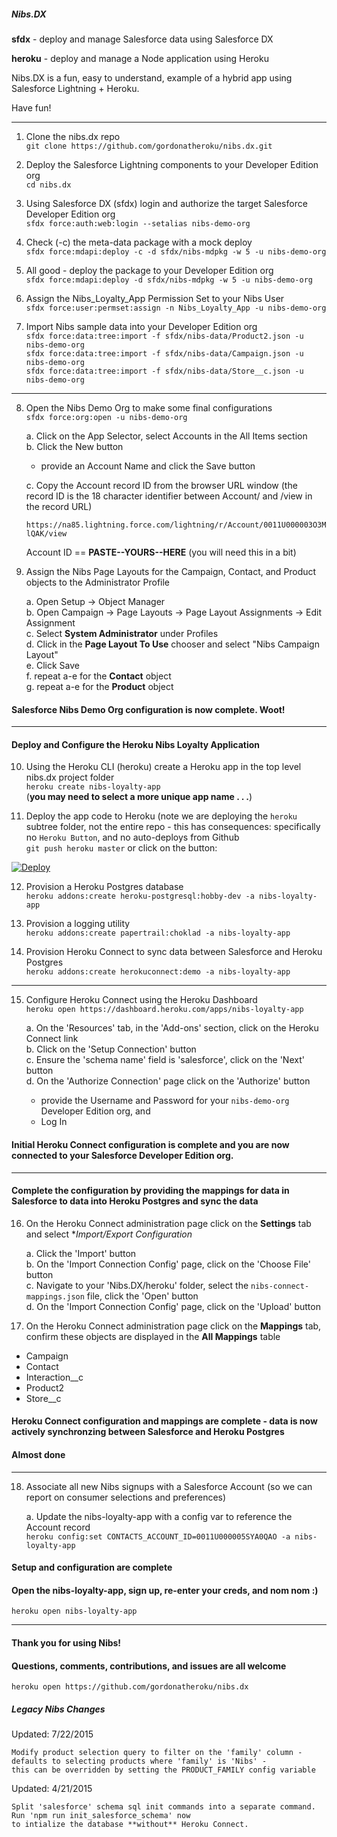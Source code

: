 ##### Nibs.DX

**sfdx** - deploy and manage Salesforce data using Salesforce DX

**heroku** - deploy and manage a Node application using Heroku

Nibs.DX is a fun, easy to understand, example of a hybrid app using Salesforce Lightning + Heroku.

Have fun!

---
1. Clone the nibs.dx repo  
`git clone https://github.com/gordonatheroku/nibs.dx.git`

2. Deploy the Salesforce Lightning components to your Developer Edition org  
`cd nibs.dx`  

3. Using Salesforce DX (sfdx) login and authorize the target Salesforce Developer Edition org  
`sfdx force:auth:web:login --setalias nibs-demo-org`

4. Check (-c) the meta-data package with a mock deploy  
`sfdx force:mdapi:deploy -c -d sfdx/nibs-mdpkg -w 5 -u nibs-demo-org`

5. All good - deploy the package to your Developer Edition org  
`sfdx force:mdapi:deploy -d sfdx/nibs-mdpkg -w 5 -u nibs-demo-org`

6. Assign the Nibs_Loyalty_App Permission Set to your Nibs User  
`sfdx force:user:permset:assign -n Nibs_Loyalty_App -u nibs-demo-org`

7. Import Nibs sample data into your Developer Edition org  
`sfdx force:data:tree:import -f sfdx/nibs-data/Product2.json -u nibs-demo-org`  
`sfdx force:data:tree:import -f sfdx/nibs-data/Campaign.json -u nibs-demo-org`  
`sfdx force:data:tree:import -f sfdx/nibs-data/Store__c.json -u nibs-demo-org`

---
8. Open the Nibs Demo Org to make some final configurations  
`sfdx force:org:open -u nibs-demo-org`  

    a. Click on the App Selector, select Accounts in the All Items section  
    b. Click the New button  
    - provide an Account Name and click the Save button  
    
    c. Copy the Account record ID from the browser URL window (the record ID is the 18 character identifier between Account/ and /view in the record URL)
    
    `https://na85.lightning.force.com/lightning/r/Account/0011U000003O3MlQAK/view`

    Account ID == **PASTE--YOURS--HERE** (you will need this in a bit)

9. Assign the Nibs Page Layouts for the Campaign, Contact, and Product objects to the Administrator Profile  

    a. Open Setup -> Object Manager  
    b. Open Campaign -> Page Layouts -> Page Layout Assignments -> Edit Assignment  
    c. Select **System Administrator** under Profiles  
    d. Click in the **Page Layout To Use** chooser and select "Nibs Campaign Layout"  
    e. Click Save  
    f. repeat a-e for the **Contact** object  
    g. repeat a-e for the **Product** object

#### Salesforce Nibs Demo Org configuration is now complete. Woot!

--- 

#### Deploy and Configure the Heroku Nibs Loyalty Application

10. Using the Heroku CLI (heroku) create a Heroku app in the top level nibs.dx project folder  
`heroku create nibs-loyalty-app`  
(**you may need to select a more unique app name . . .**)

11. Deploy the app code to Heroku (note we are deploying the `heroku` subtree folder, not the entire repo - this has consequences: specifically no `Heroku Button`, and no auto-deploys from Github  
`git push heroku master` or click on the button:

[![Deploy](https://www.herokucdn.com/deploy/button.png)](https://heroku.com/deploy)

12. Provision a Heroku Postgres database  
`heroku addons:create heroku-postgresql:hobby-dev -a nibs-loyalty-app`

13. Provision a logging utility  
`heroku addons:create papertrail:choklad -a nibs-loyalty-app`

14. Provision Heroku Connect to sync data between Salesforce and Heroku Postgres  
`heroku addons:create herokuconnect:demo -a nibs-loyalty-app`

---
15. Configure Heroku Connect using the Heroku Dashboard  
`heroku open https://dashboard.heroku.com/apps/nibs-loyalty-app`

    a. On the 'Resources' tab, in the 'Add-ons' section, click on the Heroku Connect link  
    b. Click on the 'Setup Connection' button  
    c. Ensure the 'schema name' field is 'salesforce', click on the 'Next' button  
    d. On the 'Authorize Connection' page click on the 'Authorize' button  
    - provide the Username and Password for your `nibs-demo-org` Developer Edition org, and
    - Log In

#### Initial Heroku Connect configuration is complete and you are now connected to your Salesforce Developer Edition org. 
---
#### Complete the configuration by providing the mappings for data in Salesforce to data into Heroku Postgres and sync the data

16. On the Heroku Connect administration page click on the **Settings** tab and select **Import/Export Configuration*

    a. Click the 'Import' button  
    b. On the 'Import Connection Config' page, click on the 'Choose File' button  
    c. Navigate to your 'Nibs.DX/heroku' folder, select the `nibs-connect-mappings.json` file, click the 'Open' button  
    d. On the 'Import Connection Config' page, click on the 'Upload' button

17. On the Heroku Connect administration page click on the **Mappings** tab, confirm these objects are displayed in the **All Mappings** table  

- Campaign
- Contact
- Interaction__c
- Product2
- Store__c

#### Heroku Connect configuration and mappings are complete - data is now actively synchronzing between Salesforce and Heroku Postgres
#### Almost done

---
18. Associate all new Nibs signups with a Salesforce Account (so we can report on consumer selections and preferences)

    a. Update the nibs-loyalty-app with a config var to reference the Account record  
    `heroku config:set CONTACTS_ACCOUNT_ID=0011U000005SYA0QAO -a nibs-loyalty-app`

#### Setup and configuration are complete

#### Open the nibs-loyalty-app, sign up, re-enter your creds, and nom nom :)

`heroku open nibs-loyalty-app`

---
#### Thank you for using Nibs!
#### Questions, comments, contributions, and issues are all welcome

`heroku open https://github.com/gordonatheroku/nibs.dx`

##### Legacy Nibs Changes

Updated: 7/22/2015

    Modify product selection query to filter on the 'family' column - defaults to selecting products where 'family' is 'Nibs' - 
    this can be overridden by setting the PRODUCT_FAMILY config variable
    
Updated: 4/21/2015

    Split 'salesforce' schema sql init commands into a separate command. Run 'npm run init_salesforce_schema' now
    to intialize the database **without** Heroku Connect.
    
